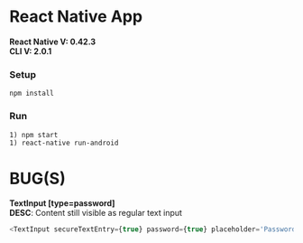 # React Native App
<b>React Native V: 0.42.3</b><br />
<b>CLI V: 2.0.1</b> <br />
### Setup
```
npm install
```

### Run
```
1) npm start 
1) react-native run-android
```


# BUG(S)
<b>TextInput [type=password]</b> <br />
<b>DESC</b>: Content still visible as regular text input <br />
```javascript
<TextInput secureTextEntry={true} password={true} placeholder='Password' />
```
